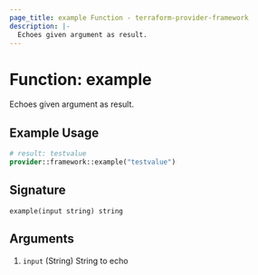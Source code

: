 ```yaml
---
page_title: example Function - terraform-provider-framework
description: |-
  Echoes given argument as result.
---
```


# Function: example

Echoes given argument as result.

## Example Usage

```terraform
# result: testvalue
provider::framework::example("testvalue")
```

## Signature

```text
example(input string) string
```

## Arguments

1. `input` (String) String to echo

